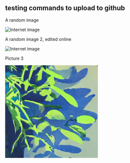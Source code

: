 ## testing commands to upload to github

A random image

<img src="https://upload.wikimedia.org/wikipedia/commons/thumb/e/ee/Carte_postale%2C_Dombrot-le-Sec%2C_Un_des_piliers_de_l%27%C3%A9glise.jpg/389px-Carte_postale%2C_Dombrot-le-Sec%2C_Un_des_piliers_de_l%27%C3%A9glise.jpg" alt="Internet image" title="Internet image" style="float:center;width:389px;height:600px;margin-right:10px;"/>

A random image 2, edited online

<img src="https://upload.wikimedia.org/wikipedia/commons/thumb/0/0d/Liuzhou_Liyuzui_Yizhi_2014.03.03_12-23-28.jpg/1024px-Liuzhou_Liyuzui_Yizhi_2014.03.03_12-23-28.jpg" alt="Internet image" title="Internet image" style="float:center;width:320px;height:213px;margin-right:10px;"/>

Picture 3

<img src="ai_img.jpg" alt="ghb" width="300" height="300">
